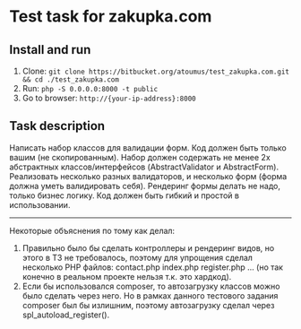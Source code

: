 # Test task for zakupka.com

## Install and run

1. Clone: `git clone https://bitbucket.org/atoumus/test_zakupka.com.git && cd ./test_zakupka.com`
1. Run: `php -S 0.0.0.0:8000 -t public`
1. Go to browser: `http://{your-ip-address}:8000`

## Task description

Написать набор классов для валидации форм. Код должен быть только вашим (не скопированным).
Набор должен содержать не менее 2х абстрактных классов/интерфейсов (AbstractValidator и AbstractForm).
Реализовать несколько разных валидаторов, и несколько форм (форма должна уметь валидировать себя). 
Рендеринг формы делать не надо, только бизнес логику. Код должен быть гибкий и простой в использовании.

---

Некоторые объяснения по тому как делал:
1. Правильно было бы сделать контроллеры и рендеринг видов, но этого в ТЗ не требовалось, 
поэтому для упрощения сделал несколько PHP файлов: contact.php index.php register.php ... 
(но так конечно в реальном проекте нельзя т.к. это хардкод).
1. Если бы использовался composer, то автозагрузку классов можно было сделать через него. 
Но в рамках данного тестового задания composer был бы излишним, 
поэтому автозагрузку сделал через spl_autoload_register().